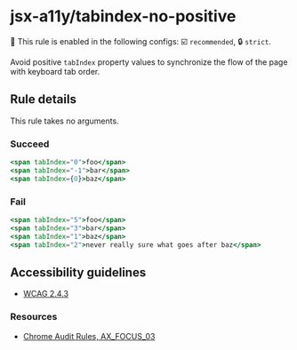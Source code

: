 # jsx-a11y/tabindex-no-positive

💼 This rule is enabled in the following configs: ☑️ `recommended`, 🔒 `strict`.

<!-- end auto-generated rule header -->

Avoid positive `tabIndex` property values to synchronize the flow of the page with keyboard tab order.

## Rule details

This rule takes no arguments.

### Succeed
```jsx
<span tabIndex="0">foo</span>
<span tabIndex="-1">bar</span>
<span tabIndex={0}>baz</span>
```

### Fail
```jsx
<span tabIndex="5">foo</span>
<span tabIndex="3">bar</span>
<span tabIndex="1">baz</span>
<span tabIndex="2">never really sure what goes after baz</span>
```

## Accessibility guidelines
- [WCAG 2.4.3](https://www.w3.org/WAI/WCAG21/Understanding/focus-order)

### Resources
- [Chrome Audit Rules, AX_FOCUS_03](https://github.com/GoogleChrome/accessibility-developer-tools/wiki/Audit-Rules#ax_focus_03)
